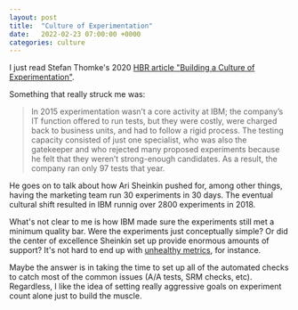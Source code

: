 ```yaml
---
layout: post
title:  "Culture of Experimentation"
date:   2022-02-23 07:00:00 +0000
categories: culture
---
```


I just read Stefan Thomke's 2020 [HBR article "Building a Culture of Experimentation"](https://hbr.org/2020/03/building-a-culture-of-experimentation#building-a-culture-of-experimentation).

Something that really struck me was:

> In 2015 experimentation wasn’t a core activity at IBM; the company’s IT function offered to run tests, but they were costly, were charged back to business units, and had to follow a rigid process. The testing capacity consisted of just one specialist, who was also the gatekeeper and who rejected many proposed experiments because he felt that they weren’t strong-enough candidates. As a result, the company ran only 97 tests that year.

He goes on to talk about how Ari Sheinkin pushed for, among other things, having the marketing team run 30 experiments in 30 days. The eventual cultural shift resulted in IBM runnig over 2800 experiments in 2018. 

What's not clear to me is how IBM made sure the experiments still met a minimum quality bar. Were the experiments just conceptually simple? 
Or did the center of excellence Sheinkin set up provide enormous amounts of support? 
It's not hard to end up with [unhealthy metrics](https://www.microsoft.com/en-us/research/group/experimentation-platform-exp/articles/p-values-for-your-p-values-validating-metric-trustworthiness-by-simulated-a-a-tests/), for instance.

Maybe the answer is in taking the time to set up all of the automated checks to catch most of the common issues (A/A tests, SRM checks, etc). Regardless, I like the idea of setting really aggressive goals on experiment count alone just to build the muscle.
